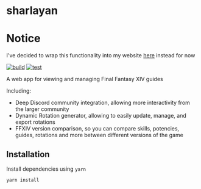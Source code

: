 # sharlayan

# Notice
I've decided to wrap this functionality into my website [here](https://github.com/sneakycrow/website) instead for now

[![build](https://github.com/sneakycrow/sharlayan/actions/workflows/build.yml/badge.svg)](https://github.com/sneakycrow/sharlayan/actions/workflows/build.yml)
[![test](https://github.com/sneakycrow/sharlayan/actions/workflows/test.yml/badge.svg)](https://github.com/sneakycrow/sharlayan/actions/workflows/test.yml)

A web app for viewing and managing Final Fantasy XIV guides

Including:

- Deep Discord community integration, allowing more interactivity from the larger community
- Dynamic Rotation generator, allowing to easily update, manage, and export rotations
- FFXIV version comparison, so you can compare skills, potencies, guides, rotations and more between different versions of the game

## Installation

Install dependencies using `yarn`

```
yarn install
```
